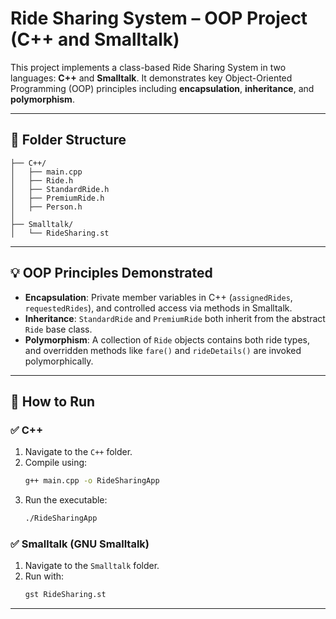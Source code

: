 # Ride Sharing System – OOP Project (C++ and Smalltalk)

This project implements a class-based Ride Sharing System in two languages: **C++** and **Smalltalk**. It demonstrates key Object-Oriented Programming (OOP) principles including **encapsulation**, **inheritance**, and **polymorphism**.

---

## 📁 Folder Structure

```
├── C++/
│   ├── main.cpp
│   ├── Ride.h
│   ├── StandardRide.h
│   ├── PremiumRide.h
│   ├── Person.h
│
├── Smalltalk/
│   └── RideSharing.st
```

---

## 💡 OOP Principles Demonstrated

- **Encapsulation**: Private member variables in C++ (`assignedRides`, `requestedRides`), and controlled access via methods in Smalltalk.
- **Inheritance**: `StandardRide` and `PremiumRide` both inherit from the abstract `Ride` base class.
- **Polymorphism**: A collection of `Ride` objects contains both ride types, and overridden methods like `fare()` and `rideDetails()` are invoked polymorphically.

---

## 🚀 How to Run

### ✅ C++

1. Navigate to the `C++` folder.
2. Compile using:
   ```bash
   g++ main.cpp -o RideSharingApp
   ```
3. Run the executable:
   ```bash
   ./RideSharingApp
   ```

### ✅ Smalltalk (GNU Smalltalk)

1. Navigate to the `Smalltalk` folder.
2. Run with:
   ```bash
   gst RideSharing.st
   ```
---